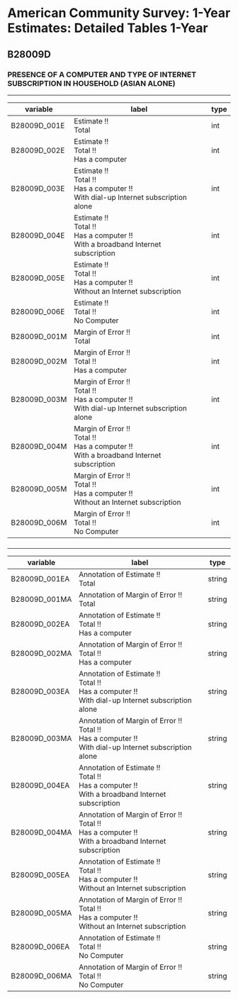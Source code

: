 # American Community Survey: 1-Year Estimates: Detailed Tables 1-Year

## B28009D

### PRESENCE OF A COMPUTER AND TYPE OF INTERNET SUBSCRIPTION IN HOUSEHOLD (ASIAN ALONE)

___

| variable | label | type |
| ----- | ----- | ----- |
| B28009D_001E | Estimate !!<br>Total | int |
| B28009D_002E | Estimate !!<br>Total !!<br>Has a computer | int |
| B28009D_003E | Estimate !!<br>Total !!<br>Has a computer !!<br>With dial-up Internet subscription alone | int |
| B28009D_004E | Estimate !!<br>Total !!<br>Has a computer !!<br>With a broadband Internet subscription | int |
| B28009D_005E | Estimate !!<br>Total !!<br>Has a computer !!<br>Without an Internet subscription | int |
| B28009D_006E | Estimate !!<br>Total !!<br>No Computer | int |
| B28009D_001M | Margin of Error !!<br>Total | int |
| B28009D_002M | Margin of Error !!<br>Total !!<br>Has a computer | int |
| B28009D_003M | Margin of Error !!<br>Total !!<br>Has a computer !!<br>With dial-up Internet subscription alone | int |
| B28009D_004M | Margin of Error !!<br>Total !!<br>Has a computer !!<br>With a broadband Internet subscription | int |
| B28009D_005M | Margin of Error !!<br>Total !!<br>Has a computer !!<br>Without an Internet subscription | int |
| B28009D_006M | Margin of Error !!<br>Total !!<br>No Computer | int |
### 

___

| variable | label | type |
| ----- | ----- | ----- |
| B28009D_001EA | Annotation of Estimate !!<br>Total | string |
| B28009D_001MA | Annotation of Margin of Error !!<br>Total | string |
| B28009D_002EA | Annotation of Estimate !!<br>Total !!<br>Has a computer | string |
| B28009D_002MA | Annotation of Margin of Error !!<br>Total !!<br>Has a computer | string |
| B28009D_003EA | Annotation of Estimate !!<br>Total !!<br>Has a computer !!<br>With dial-up Internet subscription alone | string |
| B28009D_003MA | Annotation of Margin of Error !!<br>Total !!<br>Has a computer !!<br>With dial-up Internet subscription alone | string |
| B28009D_004EA | Annotation of Estimate !!<br>Total !!<br>Has a computer !!<br>With a broadband Internet subscription | string |
| B28009D_004MA | Annotation of Margin of Error !!<br>Total !!<br>Has a computer !!<br>With a broadband Internet subscription | string |
| B28009D_005EA | Annotation of Estimate !!<br>Total !!<br>Has a computer !!<br>Without an Internet subscription | string |
| B28009D_005MA | Annotation of Margin of Error !!<br>Total !!<br>Has a computer !!<br>Without an Internet subscription | string |
| B28009D_006EA | Annotation of Estimate !!<br>Total !!<br>No Computer | string |
| B28009D_006MA | Annotation of Margin of Error !!<br>Total !!<br>No Computer | string |

